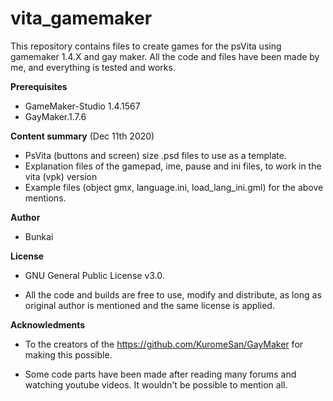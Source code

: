 # vita_gamemaker
This repository contains files to create games for the psVita using gamemaker 1.4.X and gay maker. 
All the code and files have been made by me, and everything is tested and works.

**Prerequisites**

- GameMaker-Studio 1.4.1567 
- GayMaker.1.7.6

**Content summary** (Dec 11th 2020)

- PsVita (buttons and screen) size .psd files to use as a template. 
- Explanation files of the gamepad, ime, pause and ini files, to work in the vita (vpk) version
- Example files (object gmx, language.ini, load_lang_ini.gml) for the above mentions.

**Author**

 - Bunkai


**License**

 - GNU General Public License v3.0.

 - All the code and builds are free to use, modify and distribute, as long as original 
   author is mentioned and the same license is applied.

**Acknowledments**

 - To the creators of the https://github.com/KuromeSan/GayMaker for making this possible.

 - Some code parts have been made after reading many forums and watching youtube videos. 
   It wouldn't be possible to mention all.
